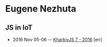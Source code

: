 # Eugene Nezhuta

## JS in IoT
- 2016 Nov 05-06 -- [KharkivJS 7 - 2016](https://www.youtube.com/watch?v=a2_keSbEgIM) [en]   
